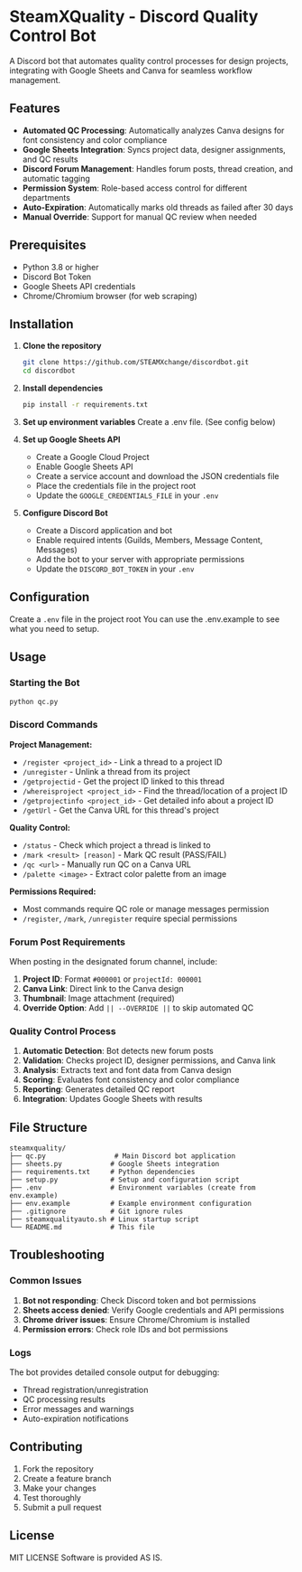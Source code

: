 # SteamXQuality - Discord Quality Control Bot

A Discord bot that automates quality control processes for design projects, integrating with Google Sheets and Canva for seamless workflow management.

## Features

- **Automated QC Processing**: Automatically analyzes Canva designs for font consistency and color compliance
- **Google Sheets Integration**: Syncs project data, designer assignments, and QC results
- **Discord Forum Management**: Handles forum posts, thread creation, and automatic tagging
- **Permission System**: Role-based access control for different departments
- **Auto-Expiration**: Automatically marks old threads as failed after 30 days
- **Manual Override**: Support for manual QC review when needed

## Prerequisites

- Python 3.8 or higher
- Discord Bot Token
- Google Sheets API credentials
- Chrome/Chromium browser (for web scraping)

## Installation

1. **Clone the repository**
   ```bash
   git clone https://github.com/STEAMXchange/discordbot.git
   cd discordbot
   ```

2. **Install dependencies**
   ```bash
   pip install -r requirements.txt
   ```

3. **Set up environment variables**
   Create a .env file. (See config below)

4. **Set up Google Sheets API**
   - Create a Google Cloud Project
   - Enable Google Sheets API
   - Create a service account and download the JSON credentials file
   - Place the credentials file in the project root
   - Update the `GOOGLE_CREDENTIALS_FILE` in your `.env`

5. **Configure Discord Bot**
   - Create a Discord application and bot
   - Enable required intents (Guilds, Members, Message Content, Messages)
   - Add the bot to your server with appropriate permissions
   - Update the `DISCORD_BOT_TOKEN` in your `.env`

## Configuration

Create a `.env` file in the project root
You can use the .env.example to see what you need to setup.

## Usage

### Starting the Bot

```bash
python qc.py
```

### Discord Commands

**Project Management:**
- `/register <project_id>` - Link a thread to a project ID
- `/unregister` - Unlink a thread from its project
- `/getprojectid` - Get the project ID linked to this thread
- `/whereisproject <project_id>` - Find the thread/location of a project ID
- `/getprojectinfo <project_id>` - Get detailed info about a project ID
- `/getUrl` - Get the Canva URL for this thread's project

**Quality Control:**
- `/status` - Check which project a thread is linked to
- `/mark <result> [reason]` - Mark QC result (PASS/FAIL)
- `/qc <url>` - Manually run QC on a Canva URL
- `/palette <image>` - Extract color palette from an image

**Permissions Required:**
- Most commands require QC role or manage messages permission
- `/register`, `/mark`, `/unregister` require special permissions

### Forum Post Requirements

When posting in the designated forum channel, include:

1. **Project ID**: Format `#000001` or `projectId: 000001`
2. **Canva Link**: Direct link to the Canva design
3. **Thumbnail**: Image attachment (required)
4. **Override Option**: Add `|| --OVERRIDE ||` to skip automated QC

### Quality Control Process

1. **Automatic Detection**: Bot detects new forum posts
2. **Validation**: Checks project ID, designer permissions, and Canva link
3. **Analysis**: Extracts text and font data from Canva design
4. **Scoring**: Evaluates font consistency and color compliance
5. **Reporting**: Generates detailed QC report
6. **Integration**: Updates Google Sheets with results

## File Structure

```
steamxquality/
├── qc.py                 # Main Discord bot application
├── sheets.py            # Google Sheets integration
├── requirements.txt     # Python dependencies
├── setup.py             # Setup and configuration script
├── .env                 # Environment variables (create from env.example)
├── env.example          # Example environment configuration
├── .gitignore           # Git ignore rules
├── steamxqualityauto.sh # Linux startup script
└── README.md            # This file
```
## Troubleshooting

### Common Issues

1. **Bot not responding**: Check Discord token and bot permissions
2. **Sheets access denied**: Verify Google credentials and API permissions
3. **Chrome driver issues**: Ensure Chrome/Chromium is installed
4. **Permission errors**: Check role IDs and bot permissions

### Logs

The bot provides detailed console output for debugging:
- Thread registration/unregistration
- QC processing results
- Error messages and warnings
- Auto-expiration notifications

## Contributing

1. Fork the repository
2. Create a feature branch
3. Make your changes
4. Test thoroughly
5. Submit a pull request

## License

MIT LICENSE
Software is provided AS IS.
